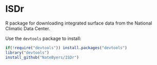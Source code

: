ISDr
====

R package for downloading integrated surface data from the National Climatic Data Center.

Use the `devtools` package to install:
```r
if(!require("devtools")) install.packages("devtools")
library("devtools")
install_github("NateByers/ISDr")
```